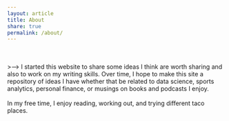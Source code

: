 ```yaml
---
layout: article
title: About
share: true
permalink: /about/
---
```


<html>
  <head>
    <title>About</title>
  </head>
  <body>
  <!--<img style="float: right; display: inline;" alt="" src="{{ site.url }}/images/Jason_Chang_close.jpg" width="310" height="297" />
  <img align="right" alt="" src="{{ site.url }}/images/jpc.jpg" />-->
   <p>
  <!-- My name is Taaj Cheema, and I am currently a Data Scientist at IBM. I am a member of the SAP Analytics practice within IBM GBS. Prior to joining IBM, I recieved a B.S. in Data Science and a B.S. in Molecular and Cell Biology from the University of Connecticut. >-->
   <br />
   <br /> >-->
   I started this website to share some ideas I think are worth sharing and also to work on my writing skills. Over time, I hope to make this site a repository of ideas I have whether that be related to data science, sports analytics, personal finance, or musings on books and podcasts I enjoy. 
   <br />
   <br />
   In my free time, I enjoy reading, working out, and trying different taco places.
   </p>
  </body>
</html>
